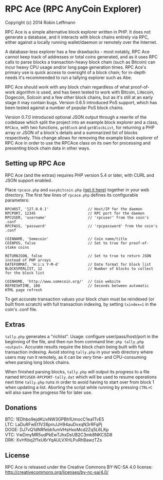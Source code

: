 RPC Ace (RPC AnyCoin Explorer)
==============================

Copyright (c) 2014 Robin Leffmann

RPC Ace is a simple alternative block explorer written in PHP. It does not generate a database, and it interacts with block chains entirely via RPC, either against a locally running wallet/daemon or remotely over the Internet.

A database-less explorer has a few drawbacks - most notably, RPC Ace cannot keep track of addresses or total coins generated, and as it uses RPC calls to parse blocks a transaction-heavy block chain (such as Bitcoin) can incur heavy CPU usage and/or long page generation times. RPC Ace's primary use is quick access to oversight of a block chain; for in-depth needs it's recommended to run a tallying explorer such as Abe.

RPC Ace should work with any block chain regardless of what proof-of-work algorithm is used, and has been tested to work with Bitcoin, Litecoin, Dogecoin, Solcoin and a few other block chains, but as it's still at an early stage it may contain bugs. Version 0.6.5 introduced PoS support, which has been tested against a number of popular PoS block chains.

Version 0.7.0 introduced optional JSON output through a rewrite of the codebase which split the project into an example block explorer and a class, `RPCAce`, with two functions, `getBlock` and `getBlockList`, for returning a PHP array or JSON of a block's details and a summarized list of blocks respectively. This change allows for removing the example block explorer of RPC Ace in order to use the RPCAce class on its own for processing and presenting block chain data in other ways.

Setting up RPC Ace
------------------

RPC Ace (and the extras) requires PHP version 5.4 or later, with CURL and JSON support enabled.

Place `rpcace.php` and `easybitcoin.php` ([get it here](https://github.com/aceat64/EasyBitcoin-PHP)) together in your web directory. The first few lines of `rpcace.php` defines its configurable parameters:

    RPCHOST, '127.0.0.1'                  // Host/IP for the daemon
    RPCPORT, 12345                        // RPC port for the daemon
    RPCUSER, 'username'                   // 'rpcuser' from the coin's .conf
    RPCPASS, 'password'                   // 'rpcpassword' from the coin's .conf

    COINNAME, 'Somecoin'                  // Coin name/title
    COINPOS, false                        // Set to true for proof-of-stake coins

    RETURNJSON, false                     // Set to true to return JSON instead of PHP arrays
    DATEFORMAT, 'H:i:s Y-M-d'             // Date format for block list
    BLOCKSPERLIST, 12                     // Number of blocks to collect for the block list

    COINHOME, 'http://www.somecoin.org/'  // Coin website
    REFRESHTIME, 180                      // Seconds between automatic HTML page refresh


To get accurate transaction values your block chain must be reindexed (or built from scratch) with full transaction indexing, by setting `txindex=1` in the coin's .conf file.


Extras
------

`tally.php` generates a "richlist". Usage: configure user/pass/host/port in the beginning of the file, and then run from command line: `php tally.php <output>`. Accurate results require the block chain being built with full transaction indexing. Avoid storing `tally.php` in your web directory where users may run it remotely, as it can be very time- and CPU-consuming when parsing long block chains.

When finished parsing blocks, `tally.php` will output its progress to a file named `RPCUSER-RPCPORT-tally.dat` which will be used to resume operations next time `tally.php` runs in order to avoid having to start over from block 1 when updating a list. Aborting the script while running by pressing `CTRL+C` will also save the progress file for later use.


Donations
---------

BTC: 1EDhbo9ejdKUxNW3GPBh1UmocC1ea1TvE5  
LTC: LaDuRFwEt1V26pmJJH94auDvxqN3rRFqPj  
DOGE: DJ7vQ1dNRfebb1umVHsHxoMcd2Zq5L6LKp  
VTC: VwDmyMR5udPkEwTJhxDsUB2C3mk8NKCSD8  
DRK: XvHfibq2f1xU6rYqAULVXHLPuRhBawzTZs  


License
-------

RPC Ace is released under the Creative Commons BY-NC-SA 4.0 license: http://creativecommons.org/licenses/by-nc-sa/4.0/
